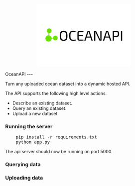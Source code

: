 <p align='center'>
    <img src="./img/ocean_api_3_2.png">
</p>
OceanAPI
---

Turn any uploaded ocean dataset into a dynamic hosted API.

The API supports the following high level actions.

* Describe an existing dataset.
* Query an existing dataset.
* Upload a new dataset

### Running the server

<pre>
    pip install -r requirements.txt
    python app.py
</pre>

The api server should now be running on port 5000.

### Querying data



### Uploading data





